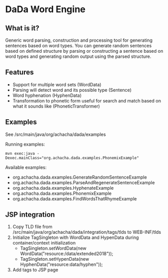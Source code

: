 DaDa Word Engine
===

What is it?
---
Generic word parsing, construction and processing tool for generating sentences based on word types.
You can generate random sentences based on defined structure by parsing or constructing a sentence based
on word types and generating random output using the parsed structure. 


Features
---
- Support for multiple word sets (WordData)
- Parsing will detect word and its possible type (Sentence) 
- Word hyphenation (HyphenData)
- Transformation to phonetic form useful for search and match based on what it sounds like (PhoneticTransformer)


Examples
---
See /src/main/java/org/achacha/dada/examples

Running examples:

`mvn exec:java -Dexec.mainClass="org.achacha.dada.examples.PhonemixExample"` 

Available examples:

- org.achacha.dada.examples.GenerateRandomSentenceExample
- org.achacha.dada.examples.ParseAndRegenerateSentenceExample
- org.achacha.dada.examples.HyphenateExample
- org.achacha.dada.examples.PhonemixExample
- org.achacha.dada.examples.FindWordsThatRhymeExample


JSP integration
---
1. Copy TLD file from  /src/main/java/org/achacha/dada/integration/tags/tlds to WEB-INF/tlds
2. Initialize TagSingleton with WordData and HypenData during container/context initialization
    - TagSingleton.setWordData(new WordData("resource:/data/extended2018"));
    - TagSingleton.setHypenData(new HyphenData("resource:data/hyphen"));
3. Add tags to JSP page

